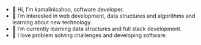 - 👋 Hi, I’m kamalinisahoo, software developer.
- 👀 I’m interested in web development, data structures and algorithms and learning about new technology.
- 🌱 I’m currently learning data structures and full stack development.
- 💞️ I love problem solving challenges and developing software.

  
        
<!---
kamalinisahoo/kamalinisahoo is a ✨ special ✨ repository because its `README.md` (this file) appears on your GitHub profile.
You can click the Preview link to take a look at your changes.`
--->

